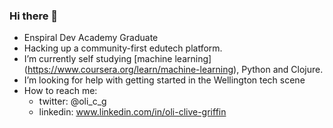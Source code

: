 ### Hi there 👋

- Enspiral Dev Academy Graduate
- Hacking up a community-first edutech platform.
- I’m currently self studying [machine learning] (https://www.coursera.org/learn/machine-learning), Python and Clojure.
- I’m looking for help with getting started in the Wellington tech scene
- How to reach me: 
  - twitter: @oli_c_g
  - linkedin: www.linkedin.com/in/oli-clive-griffin
